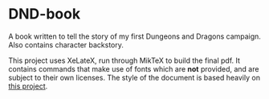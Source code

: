 # DND-book
A book written to tell the story of my first Dungeons and Dragons campaign. Also contains character backstory.

This project uses XeLateX, run through MikTeX to build the final pdf. It contains commands that make use of fonts which are **not** provided, and are subject to their own licenses. The style of the document is based heavily on [this project](https://github.com/evanbergeron/DND-5e-LaTeX-Template).
